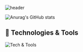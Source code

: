 

![header](https://capsule-render.vercel.app/api?type=soft&color=auto&height=300&section=header&text=Welcome%20to%20SungChan's%20GitHub!&fontSize=50)


![Anurag's GitHub stats](https://github-readme-stats.vercel.app/api?username=sungchan98&show_icons=true&theme=swift)

## 🔧 Technologies & Tools

![Tech & Tools](https://skillicons.dev/icons?i=java,js,html,css,git,github,vscode)




